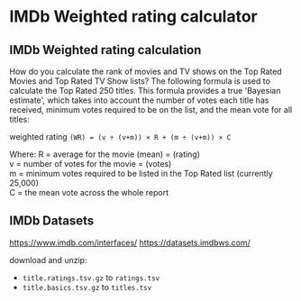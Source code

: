 # IMDb Weighted rating calculator

## IMDb Weighted rating calculation
How do you calculate the rank of movies and TV shows on the Top Rated Movies and Top Rated TV Show lists?
The following formula is used to calculate the Top Rated 250 titles. This formula provides a true 'Bayesian estimate', which takes into account the number of votes each title has received, minimum votes required to be on the list, and the mean vote for all titles:

weighted rating `(WR) = (v ÷ (v+m)) × R + (m ÷ (v+m)) × C`

Where:
R = average for the movie (mean) = (rating)  
v = number of votes for the movie = (votes)  
m = minimum votes required to be listed in the Top Rated list (currently 25,000)  
C = the mean vote across the whole report  


## IMDb Datasets
https://www.imdb.com/interfaces/
https://datasets.imdbws.com/

download and unzip:
* `title.ratings.tsv.gz` to `ratings.tsv`
* `title.basics.tsv.gz` to `titles.tsv`


